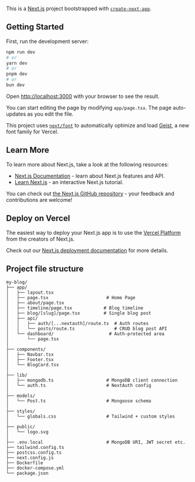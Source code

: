 This is a [Next.js](https://nextjs.org) project bootstrapped with [`create-next-app`](https://nextjs.org/docs/app/api-reference/cli/create-next-app).

## Getting Started

First, run the development server:

```bash
npm run dev
# or
yarn dev
# or
pnpm dev
# or
bun dev
```

Open [http://localhost:3000](http://localhost:3000) with your browser to see the result.

You can start editing the page by modifying `app/page.tsx`. The page auto-updates as you edit the file.

This project uses [`next/font`](https://nextjs.org/docs/app/building-your-application/optimizing/fonts) to automatically optimize and load [Geist](https://vercel.com/font), a new font family for Vercel.

## Learn More

To learn more about Next.js, take a look at the following resources:

- [Next.js Documentation](https://nextjs.org/docs) - learn about Next.js features and API.
- [Learn Next.js](https://nextjs.org/learn) - an interactive Next.js tutorial.

You can check out [the Next.js GitHub repository](https://github.com/vercel/next.js) - your feedback and contributions are welcome!

## Deploy on Vercel

The easiest way to deploy your Next.js app is to use the [Vercel Platform](https://vercel.com/new?utm_medium=default-template&filter=next.js&utm_source=create-next-app&utm_campaign=create-next-app-readme) from the creators of Next.js.

Check out our [Next.js deployment documentation](https://nextjs.org/docs/app/building-your-application/deploying) for more details.

## Project file structure
```
my-blog/
├── app/
│   ├── layout.tsx
│   ├── page.tsx                      # Home Page
│   ├── about/page.tsx
│   ├── timeline/page.tsx            # Blog timeline
│   ├── blog/[slug]/page.tsx         # Single blog post
│   ├── api/
│   │   ├── auth/[...nextauth]/route.ts  # Auth routes
│   │   └── posts/route.ts               # CRUD blog post API
│   └── dashboard/                     # Auth-protected area
│       └── page.tsx
│
├── components/
│   ├── Navbar.tsx
│   ├── Footer.tsx
│   └── BlogCard.tsx
│
├── lib/
│   ├── mongodb.ts                    # MongoDB client connection
│   └── auth.ts                       # NextAuth config
│
├── models/
│   └── Post.ts                       # Mongoose schema
│
├── styles/
│   └── globals.css                   # Tailwind + custom styles
│
├── public/
│   └── logo.svg
│
├── .env.local                        # MongoDB URI, JWT secret etc.
├── tailwind.config.ts
├── postcss.config.ts
├── next.config.js
├── Dockerfile
├── docker-compose.yml
└── package.json
```